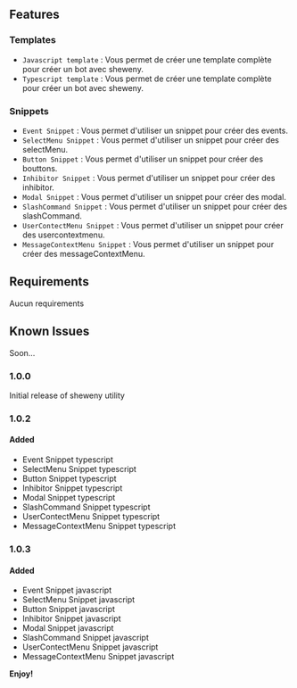 ## Features

### Templates
* `Javascript template` : Vous permet de créer une template complète pour créer un bot avec sheweny.
* `Typescript template` : Vous permet de créer une template complète pour créer un bot avec sheweny.

### Snippets
* `Event Snippet` : Vous permet d'utiliser un snippet pour créer des events.
* `SelectMenu Snippet` : Vous permet d'utiliser un snippet pour créer des selectMenu.
* `Button Snippet` : Vous permet d'utiliser un snippet pour créer des bouttons.
* `Inhibitor Snippet` : Vous permet d'utiliser un snippet pour créer des inhibitor.
* `Modal Snippet` : Vous permet d'utiliser un snippet pour créer des modal.
* `SlashCommand Snippet` : Vous permet d'utiliser un snippet pour créer des slashCommand. 
* `UserContectMenu Snippet` : Vous permet d'utiliser un snippet pour créer des usercontextmenu.
* `MessageContextMenu Snippet` : Vous permet d'utiliser un snippet pour créer des messageContextMenu.

## Requirements

Aucun requirements

## Known Issues

Soon...

### 1.0.0

Initial release of sheweny utility

### 1.0.2

#### Added
- Event Snippet typescript 
- SelectMenu Snippet typescript
- Button Snippet typescript
- Inhibitor Snippet typescript
- Modal Snippet typescript
- SlashCommand Snippet typescript
- UserContectMenu Snippet typescript
- MessageContextMenu Snippet typescript

### 1.0.3

#### Added
- Event Snippet javascript 
- SelectMenu Snippet javascript
- Button Snippet javascript
- Inhibitor Snippet javascript
- Modal Snippet javascript
- SlashCommand Snippet javascript
- UserContectMenu Snippet javascript
- MessageContextMenu Snippet javascript

**Enjoy!**
